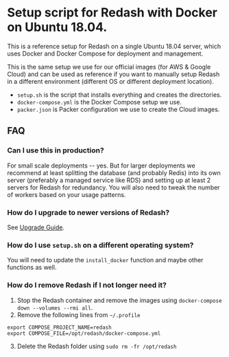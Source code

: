 # Setup script for Redash with Docker on Ubuntu 18.04.

This is a reference setup for Redash on a single Ubuntu 18.04 server, which uses Docker and Docker Compose for deployment and management.

This is the same setup we use for our official images (for AWS & Google Cloud) and can be used as reference if you want to manually setup Redash in a different environment (different OS or different deployment location).

* `setup.sh` is the script that installs everything and creates the directories.
* `docker-compose.yml` is the Docker Compose setup we use.
* `packer.json` is Packer configuration we use to create the Cloud images.

## FAQ

### Can I use this in production?

For small scale deployments -- yes. But for larger deployments we recommend at least splitting the database (and probably Redis) into its own server (preferably a managed service like RDS) and setting up at least 2 servers for Redash for redundancy. You will also need to tweak the number of workers based on your usage patterns.

### How do I upgrade to newer versions of Redash?

See [Upgrade Guide](https://redash.io/help/open-source/admin-guide/how-to-upgrade).

### How do I use `setup.sh` on a different operating system?

You will need to update the `install_docker` function and maybe other functions as well.

### How do I remove Redash if I not longer need it?

1. Stop the Redash container and remove the images using `docker-compose down --volumes --rmi all`.
2. Remove the following lines from `~/.profile`

  ```
  export COMPOSE_PROJECT_NAME=redash
  export COMPOSE_FILE=/opt/redash/docker-compose.yml
  ```
  
3. Delete the Redash folder using `sudo rm -fr /opt/redash`

